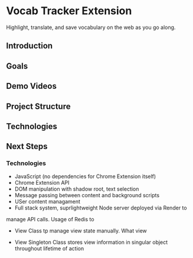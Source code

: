 # Vocab Tracker Extension

Highlight, translate, and save vocabulary on the web as you go along.

## Introduction

## Goals

## Demo Videos

## Project Structure

## Technologies

## Next Steps

### Technologies
- JavaScript (no dependencies for Chrome Extension itself)
- Chrome Extension API
- DOM manipulation with shadow root, text selection
- Message passing between content and background  scripts 
- USer content managament
- Full stack system, suprlightweight 
Node server deployed via Render to 

manage API calls. Usage of Redis to 

- View Class tp manage view state manually. What view

- View Singleton Class stores view information in singular object throughout lifetime of action 